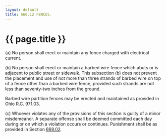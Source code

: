 ```yaml
---
layout: default 
title: 660.12 FENCES.
---
```


{{ page.title }}
================

​(a) No person shall erect or maintain any fence charged with electrical
current.

​(b) No person shall erect or maintain a barbed wire fence which abuts
or is adjacent to public street or sidewalk. This subsection (b) does
not prevent the placement and use of not more than three strands of
barbed wire on top of a fence other than a barbed wire fence, provided
such strands are not less than seventy-two inches from the ground.

Barbed wire partition fences may be erected and maintained as provided
in Ohio R.C. 971.03.

​(c) Whoever violates any of the provisions of this section is guilty of
a minor misdemeanor. A separate offense shall be deemed committed each
day during or on which a violation occurs or continues. Punishment shall
be as provided in Section [698.02](38e2f631.html).
